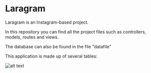 # Laragram

Laragram is an Instagram-based project.

In this repository you can find all the project files such as controllers, models, routes and views.

The database can also be found in the file "datafile"

This application is made up of several tables:

![alt text](https://i.imgur.com/0gZJnYT.png)
